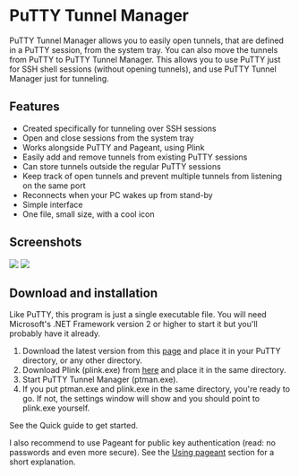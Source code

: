 # PuTTY Tunnel Manager
PuTTY Tunnel Manager allows you to easily open tunnels, that are defined in a PuTTY session, from the system tray. You can also move the tunnels from PuTTY to PuTTY Tunnel Manager. This allows you to use PuTTY just for SSH shell sessions (without opening tunnels), and use PuTTY Tunnel Manager just for tunneling. 


## Features

* Created specifically for tunneling over SSH sessions
* Open and close sessions from the system tray
* Works alongside PuTTY and Pageant, using Plink
* Easily add and remove tunnels from existing PuTTY sessions
* Can store tunnels outside the regular PuTTY sessions
* Keep track of open tunnels and prevent multiple tunnels from listening on the same port
* Reconnects when your PC wakes up from stand-by
* Simple interface
* One file, small size, with a cool icon

## Screenshots

![](http://putty-tunnel-manager.googlecode.com/files/tunneloverview.png)
![](http://putty-tunnel-manager.googlecode.com/files/traymenu.png)

## Download and installation

Like PuTTY, this program is just a single executable file. You will need Microsoft's .NET Framework version 2 or higher to start it but you'll probably have it already.

1. Download the latest version from this [page](https://github.com/kthompson/putty-tunnel-manager/releases) and place it in your PuTTY directory, or any other directory.
1. Download Plink (plink.exe) from [here](http://www.chiark.greenend.org.uk/~sgtatham/putty/download.html) and place it in the same directory.
1. Start PuTTY Tunnel Manager (ptman.exe).
1. If you put ptman.exe and plink.exe in the same directory, you're ready to go. If not, the settings window will show and you should point to plink.exe yourself.

See the Quick guide to get started.

I also recommend to use Pageant for public key authentication (read: no passwords and even more secure). See the [Using pageant](https://github.com/kthompson/putty-tunnel-manager/wiki/UsingPageant) section for a short explanation.

